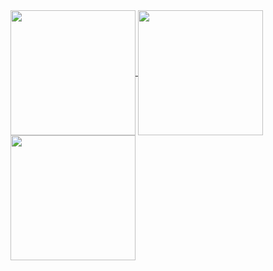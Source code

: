<a href="https://github.com/anuraghazra/github-readme-stats">
  <img height=200 align="center" src="https://github-readme-stats.vercel.app/api?username=xilophor&show_icons=true&theme=dracula" />
</a>
<a href="https://github.com/anuraghazra/github-readme-stats">
  <img height=200 align="center" src="[https://github-readme-stats.vercel.app/api/top-langs?username=xilophor&layout=compact&langs_count=6&theme=dracula](https://github-readme-stats.vercel.app/api/wakatime?username=xilophor&theme=dracula)" />
</a>

<a href="https://github.com/anuraghazra/convoychat">
  <img height=200 align="center" src="https://github-readme-stats.vercel.app/api/top-langs?username=xilophor&layout=compact&langs_count=6&theme=dracula" />
</a>

<!--
**Xilophor/Xilophor** is a ✨ _special_ ✨ repository because its `README.md` (this file) appears on your GitHub profile.

Here are some ideas to get you started:

- 🔭 I’m currently working on ...
- 🌱 I’m currently learning ...
- 👯 I’m looking to collaborate on ...
- 🤔 I’m looking for help with ...
- 💬 Ask me about ...
- 📫 How to reach me: ...
- 😄 Pronouns: ...
- ⚡ Fun fact: ...
-->
